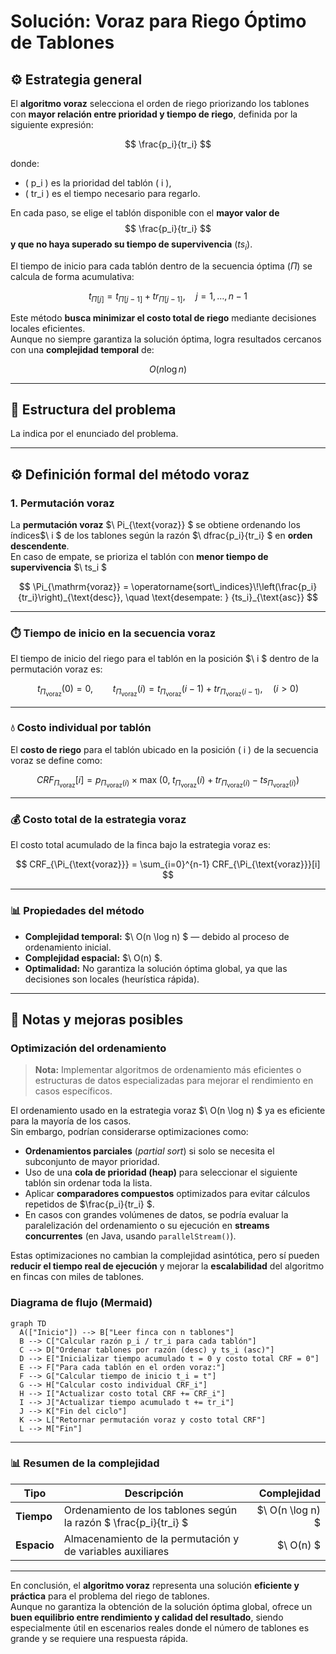# Solución: Voraz para Riego Óptimo de Tablones

## ⚙️ Estrategia general

El **algoritmo voraz** selecciona el orden de riego priorizando los tablones con **mayor relación entre prioridad y tiempo de riego**, definida por la siguiente expresión:

$$
\frac{p_i}{tr_i}
$$

donde:
- \( p_i \) es la prioridad del tablón \( i \),
- \( tr_i \) es el tiempo necesario para regarlo.

En cada paso, se elige el tablón disponible con el **mayor valor de** $$ \frac{p_i}{tr_i} $$ **y que no haya superado su tiempo de supervivencia** \($ts_i$).

El tiempo de inicio para cada tablón dentro de la secuencia óptima \($\Pi$\) se calcula de forma acumulativa:

$$
t_{\Pi[j]} = t_{\Pi[j-1]} + tr_{\Pi[j-1]}, \quad j = 1, \ldots, n-1
$$

Este método **busca minimizar el costo total de riego** mediante decisiones locales eficientes.  
Aunque no siempre garantiza la solución óptima, logra resultados cercanos con una **complejidad temporal** de:

$$
O(n \log n)
$$

---
## 🧩 Estructura del problema

La indica por el enunciado del problema.

--- 
## ⚙️ Definición formal del método voraz

### 1. Permutación voraz

La **permutación voraz** $\ Pi_{\text{voraz}} $ se obtiene ordenando los índices$\ i $ de los tablones
según la razón $\ dfrac{p_i}{tr_i} $ en **orden descendente**.  
En caso de empate, se prioriza el tablón con **menor tiempo de supervivencia** $\ ts_i $

$$
\Pi_{\mathrm{voraz}} =
\operatorname{sort\_indices}\!\left(\frac{p_i}{tr_i}\right)_{\text{desc}},
\quad \text{desempate: } {ts_i}_{\text{asc}}
$$


---

### ⏱️ Tiempo de inicio en la secuencia voraz

El tiempo de inicio del riego para el tablón en la posición $\ i $ dentro de la permutación voraz es:

$$
t_{\Pi_{\text{voraz}}}(0) = 0,
\qquad
t_{\Pi_{\text{voraz}}}(i) = t_{\Pi_{\text{voraz}}}(i-1) + tr_{\Pi_{\text{voraz}}(i-1)},
\quad (i > 0)
$$

---

### 💧 Costo individual por tablón

El **costo de riego** para el tablón ubicado en la posición \( i \) de la secuencia voraz se define como:

$$
CRF_{\Pi_{\text{voraz}}}[i] =
p_{\Pi_{\text{voraz}}(i)} \times
\max\!\Big(0,\;
t_{\Pi_{\text{voraz}}}(i) + tr_{\Pi_{\text{voraz}}(i)} - ts_{\Pi_{\text{voraz}}(i)}\Big)
$$

---

### 💰 Costo total de la estrategia voraz

El costo total acumulado de la finca bajo la estrategia voraz es:

$$
CRF_{\Pi_{\text{voraz}}} =
\sum_{i=0}^{n-1} CRF_{\Pi_{\text{voraz}}}[i]
$$

---

### 📊 Propiedades del método

- **Complejidad temporal:** $\ O(n \log n) $ — debido al proceso de ordenamiento inicial.
- **Complejidad espacial:** $\ O(n) $.
- **Optimalidad:** No garantiza la solución óptima global, ya que las decisiones son locales (heurística rápida).

---

## 🧩 Notas y mejoras posibles

### Optimización del ordenamiento
> **Nota:** Implementar algoritmos de ordenamiento más eficientes o estructuras de datos especializadas para mejorar el rendimiento en casos específicos.
 
El ordenamiento usado en la estrategia voraz $\ O(n \log n) $ ya es eficiente para la mayoría de los casos.  
Sin embargo, podrían considerarse optimizaciones como:
- **Ordenamientos parciales** (*partial sort*) si solo se necesita el subconjunto de mayor prioridad.
- Uso de una **cola de prioridad (heap)** para seleccionar el siguiente tablón sin ordenar toda la lista.
- Aplicar **comparadores compuestos** optimizados para evitar cálculos repetidos de $\frac{p_i}{tr_i} $.
- En casos con grandes volúmenes de datos, se podría evaluar la paralelización del ordenamiento o su ejecución en **streams concurrentes** (en Java, usando `parallelStream()`).

Estas optimizaciones no cambian la complejidad asintótica, pero sí pueden **reducir el tiempo real de ejecución** y mejorar la **escalabilidad** del algoritmo en fincas con miles de tablones.

### Diagrama de flujo (Mermaid)
```mermaid
graph TD
  A(["Inicio"]) --> B["Leer finca con n tablones"]
  B --> C["Calcular razón p_i / tr_i para cada tablón"]
  C --> D["Ordenar tablones por razón (desc) y ts_i (asc)"]
  D --> E["Inicializar tiempo acumulado t = 0 y costo total CRF = 0"]
  E --> F["Para cada tablón en el orden voraz:"]
  F --> G["Calcular tiempo de inicio t_i = t"]
  G --> H["Calcular costo individual CRF_i"]
  H --> I["Actualizar costo total CRF += CRF_i"]
  I --> J["Actualizar tiempo acumulado t += tr_i"]
  J --> K["Fin del ciclo"]
  K --> L["Retornar permutación voraz y costo total CRF"]
  L --> M["Fin"]
```
---
### 📊 Resumen de la complejidad

| Tipo      | Descripción                                                      |      Complejidad |
|------------|------------------------------------------------------------------|-----------------:|
| **Tiempo** | Ordenamiento de los tablones según la razón $ \frac{p_i}{tr_i} $ | $\ O(n \log n) $ |
| **Espacio** | Almacenamiento de la permutación y de variables auxiliares       |        $\ O(n) $ |

---

En conclusión, el **algoritmo voraz** representa una solución **eficiente y práctica** para el problema del riego de tablones.  
Aunque no garantiza la obtención de la solución óptima global, ofrece un **buen equilibrio entre rendimiento y calidad del resultado**, siendo especialmente útil en escenarios reales donde el número de tablones es grande y se requiere una respuesta rápida.
